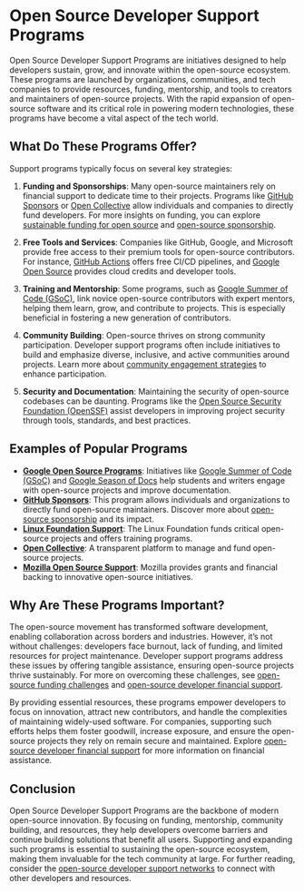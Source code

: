 # Open Source Developer Support Programs

Open Source Developer Support Programs are initiatives designed to help developers sustain, grow, and innovate within the open-source ecosystem. These programs are launched by organizations, communities, and tech companies to provide resources, funding, mentorship, and tools to creators and maintainers of open-source projects. With the rapid expansion of open-source software and its critical role in powering modern technologies, these programs have become a vital aspect of the tech world.

## What Do These Programs Offer?

Support programs typically focus on several key strategies:

1. **Funding and Sponsorships**: Many open-source maintainers rely on financial support to dedicate time to their projects. Programs like [GitHub Sponsors](https://github.com/sponsors) or [Open Collective](https://opencollective.com/) allow individuals and companies to directly fund developers. For more insights on funding, you can explore [sustainable funding for open source](https://www.license-token.com/wiki/sustainable-funding-for-open-source) and [open-source sponsorship](https://www.license-token.com/wiki/open-source-sponsorship).

2. **Free Tools and Services**: Companies like GitHub, Google, and Microsoft provide free access to their premium tools for open-source contributors. For instance, [GitHub Actions](https://github.com/features/actions) offers free CI/CD pipelines, and [Google Open Source](https://opensource.google/) provides cloud credits and developer tools.

3. **Training and Mentorship**: Some programs, such as [Google Summer of Code (GSoC)](https://summerofcode.withgoogle.com/), link novice open-source contributors with expert mentors, helping them learn, grow, and contribute to projects. This is especially beneficial in fostering a new generation of contributors.

4. **Community Building**: Open-source thrives on strong community participation. Developer support programs often include initiatives to build and emphasize diverse, inclusive, and active communities around projects. Learn more about [community engagement strategies](https://www.license-token.com/wiki/community-engagement-strategies) to enhance participation.

5. **Security and Documentation**: Maintaining the security of open-source codebases can be daunting. Programs like the [Open Source Security Foundation (OpenSSF)](https://openssf.org/) assist developers in improving project security through tools, standards, and best practices.

## Examples of Popular Programs

- **[Google Open Source Programs](https://opensource.google/)**: Initiatives like [Google Summer of Code (GSoC)](https://summerofcode.withgoogle.com/) and [Google Season of Docs](https://developers.google.com/season-of-docs) help students and writers engage with open-source projects and improve documentation.
- **[GitHub Sponsors](https://github.com/sponsors)**: This program allows individuals and organizations to directly fund open-source maintainers. Discover more about [open-source sponsorship](https://www.license-token.com/wiki/open-source-sponsorship) and its impact.
- **[Linux Foundation Support](https://www.linuxfoundation.org/)**: The Linux Foundation funds critical open-source projects and offers training programs.
- **[Open Collective](https://opencollective.com/)**: A transparent platform to manage and fund open-source projects.
- **[Mozilla Open Source Support](https://www.mozilla.org/en-US/moss/)**: Mozilla provides grants and financial backing to innovative open-source initiatives.

## Why Are These Programs Important?

The open-source movement has transformed software development, enabling collaboration across borders and industries. However, it’s not without challenges: developers face burnout, lack of funding, and limited resources for project maintenance. Developer support programs address these issues by offering tangible assistance, ensuring open-source projects thrive sustainably. For more on overcoming these challenges, see [open-source funding challenges](https://www.license-token.com/wiki/open-source-funding-challenges) and [open-source developer financial support](https://www.license-token.com/wiki/open-source-developer-financial-support).

By providing essential resources, these programs empower developers to focus on innovation, attract new contributors, and handle the complexities of maintaining widely-used software. For companies, supporting such efforts helps them foster goodwill, increase exposure, and ensure the open-source projects they rely on remain secure and maintained. Explore [open-source developer financial support](https://www.license-token.com/wiki/open-source-developer-financial-support) for more information on financial assistance.

## Conclusion

Open Source Developer Support Programs are the backbone of modern open-source innovation. By focusing on funding, mentorship, community building, and resources, they help developers overcome barriers and continue building solutions that benefit all users. Supporting and expanding such programs is essential to sustaining the open-source ecosystem, making them invaluable for the tech community at large. For further reading, consider the [open-source developer support networks](https://www.license-token.com/wiki/open-source-developer-support-networks) to connect with other developers and resources.